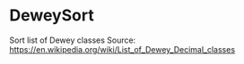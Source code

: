 # DeweySort
Sort list of Dewey classes
Source: https://en.wikipedia.org/wiki/List_of_Dewey_Decimal_classes
